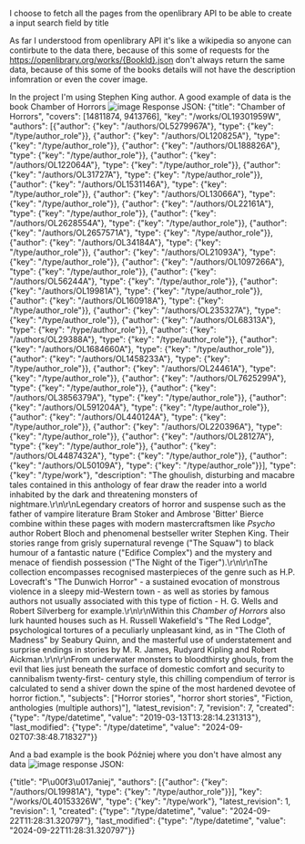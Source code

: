 I choose to fetch all the pages from the openlibrary API to be able to create a input search field by title

As far I understood from openlibrary API it's like a wikipedia so anyone can contirbute to the data there, because of this some of requests for the https://openlibrary.org/works/{BookId}.json don't always return the same data, because of this some of the
books details will not have the description infomration or even the cover image.

In the project I'm using Stephen King author. A good example of data is the book Chamber of Horrors ![image](https://github.com/user-attachments/assets/6e903ca3-7d3f-43e8-b1a3-5830dd78c46c)
Response JSON:
{"title": "Chamber of Horrors", "covers": [14811874, 9413766], "key": "/works/OL19301959W", "authors": [{"author": {"key": "/authors/OL5279967A"}, "type": {"key": "/type/author_role"}}, {"author": {"key": "/authors/OL120825A"}, "type": {"key": "/type/author_role"}}, {"author": {"key": "/authors/OL188826A"}, "type": {"key": "/type/author_role"}}, {"author": {"key": "/authors/OL122064A"}, "type": {"key": "/type/author_role"}}, {"author": {"key": "/authors/OL31727A"}, "type": {"key": "/type/author_role"}}, {"author": {"key": "/authors/OL1531146A"}, "type": {"key": "/type/author_role"}}, {"author": {"key": "/authors/OL13066A"}, "type": {"key": "/type/author_role"}}, {"author": {"key": "/authors/OL22161A"}, "type": {"key": "/type/author_role"}}, {"author": {"key": "/authors/OL2628554A"}, "type": {"key": "/type/author_role"}}, {"author": {"key": "/authors/OL2657571A"}, "type": {"key": "/type/author_role"}}, {"author": {"key": "/authors/OL34184A"}, "type": {"key": "/type/author_role"}}, {"author": {"key": "/authors/OL21093A"}, "type": {"key": "/type/author_role"}}, {"author": {"key": "/authors/OL1097266A"}, "type": {"key": "/type/author_role"}}, {"author": {"key": "/authors/OL56244A"}, "type": {"key": "/type/author_role"}}, {"author": {"key": "/authors/OL19981A"}, "type": {"key": "/type/author_role"}}, {"author": {"key": "/authors/OL160918A"}, "type": {"key": "/type/author_role"}}, {"author": {"key": "/authors/OL235327A"}, "type": {"key": "/type/author_role"}}, {"author": {"key": "/authors/OL68313A"}, "type": {"key": "/type/author_role"}}, {"author": {"key": "/authors/OL29388A"}, "type": {"key": "/type/author_role"}}, {"author": {"key": "/authors/OL1684660A"}, "type": {"key": "/type/author_role"}}, {"author": {"key": "/authors/OL1458233A"}, "type": {"key": "/type/author_role"}}, {"author": {"key": "/authors/OL24461A"}, "type": {"key": "/type/author_role"}}, {"author": {"key": "/authors/OL7625299A"}, "type": {"key": "/type/author_role"}}, {"author": {"key": "/authors/OL3856379A"}, "type": {"key": "/type/author_role"}}, {"author": {"key": "/authors/OL591204A"}, "type": {"key": "/type/author_role"}}, {"author": {"key": "/authors/OL440124A"}, "type": {"key": "/type/author_role"}}, {"author": {"key": "/authors/OL220396A"}, "type": {"key": "/type/author_role"}}, {"author": {"key": "/authors/OL28127A"}, "type": {"key": "/type/author_role"}}, {"author": {"key": "/authors/OL4487432A"}, "type": {"key": "/type/author_role"}}, {"author": {"key": "/authors/OL50109A"}, "type": {"key": "/type/author_role"}}], "type": {"key": "/type/work"}, "description": "The ghoulish, disturbing and macabre tales contained in this anthology of fear draw the reader into a world inhabited by the dark and threatening monsters of nightmare.\r\n\r\nLegendary creators of horror and suspense such as the father of vampire literature Bram Stoker and Ambrose 'Bitter' Bierce combine within these pages with modern mastercraftsmen like *Psycho* author Robert Bloch and phenomenal bestseller writer Stephen King. Their stories range from grisly supernatural revenge (\"The Squaw\") to black humour of a fantastic nature (\"Edifice Complex\") and the mystery and menace of fiendish possession (\"The Night of the Tiger\").\r\n\r\nThe collection encompasses recognised masterpieces of the genre such as H.P. Lovecraft's \"The Dunwich Horror\" - a sustained evocation of monstrous violence in a sleepy mid-Western town - as well as stories by famous authors not usually associated with this type of fiction - H. G. Wells and Robert Silverberg for example.\r\n\r\nWithin this *Chamber of Horrors* also lurk haunted houses such as H. Russell Wakefield's \"The Red Lodge\", psychological tortures of a peculiarly unpleasant kind, as in \"The Cloth of Madness\" by Seabury Quinn, and the masterful use of understatement and surprise endings in stories by M. R. James, Rudyard Kipling and Robert Aickman.\r\n\r\nFrom underwater monsters to bloodthirsty ghouls, from the evil that lies just beneath the surface of domestic comfort and security to cannibalism twenty-first- century style, this chilling compendium of terror is calculated to send a shiver down the spine of the most hardened devotee of horror fiction.", "subjects": ["Horror stories", "horror short stories", "Fiction, anthologies (multiple authors)"], "latest_revision": 7, "revision": 7, "created": {"type": "/type/datetime", "value": "2019-03-13T13:28:14.231313"}, "last_modified": {"type": "/type/datetime", "value": "2024-09-02T07:38:48.718327"}}

And a bad example is the book Później where you don't have almost any data ![image](https://github.com/user-attachments/assets/c29bea7d-e92f-4f11-b8c6-362632157e85)
response JSON:

{"title": "P\u00f3\u017aniej", "authors": [{"author": {"key": "/authors/OL19981A"}, "type": {"key": "/type/author_role"}}], "key": "/works/OL40153326W", "type": {"key": "/type/work"}, "latest_revision": 1, "revision": 1, "created": {"type": "/type/datetime", "value": "2024-09-22T11:28:31.320797"}, "last_modified": {"type": "/type/datetime", "value": "2024-09-22T11:28:31.320797"}}




 
